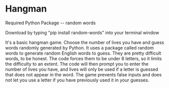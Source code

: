 # Hangman
Required Python Package -- random words

Download by typing "pip install random-words" into your terminal window

It's a basic hangman game. Choose the number of lives you have and guess words randomly generated by Python. It uses a package called
random words to generate random English words to guess. They are pretty difficult words, to be honest. The code forces them to be under 8
letters, so it limits the difficulty to an extent. The code will then prompt you to enter the number of lives you have, and lives will 
only be used if a letter is guessed that does not appear in the word. The game prevents false inputs and does not let you use a 
letter if you have previously used it in your guesses. 

